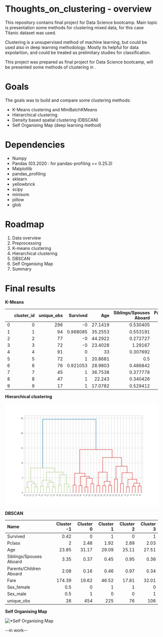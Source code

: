 # Thoughts_on_clustering - overview 

This repository contains final project for Data Science bootcamp. Main topic is presentation some methods for clustering mixed data, for this case Titanic dataset was used.

Clustering is a unsupervised method of machine learning, but could be used also in deep learning methodology. Mostly its helpful for data expolartion, and could be treated as prelimitary studies for classification.

This project was prepared as final project for Data Science bootcamp, will be presented some methods of clustering in .

# Goals

The goals was to build and compare some clustering methods:
  - K-Means clustering and MiniBatchKMeans
  - Hierarchical clustering
  - Density based spatial clustering (DBSCAN)
  - Self Organising Map (deep learning method)


# Dependencies

  - Numpy
  - Pandas (03.2020 : for pandas-profiling == 0.25.3)
  - Matplotlib
  - pandas_profiling
  - sklearn
  - yellowbrick
  - scipy
  - minisom
  - pillow
  - glob
  
  
# Roadmap

 1. Data overview 
 2. Preprocessing
 3. K-means clustering
 4. Hierarchical clustering
 5. DBSCAN 
 6. Self Organising Map
 7. Summary

# Final results 

**K-Means**


|    |   cluster_id |   unique_obs |   Survived |     Age |   Siblings/Spouses Aboard |   Parents/Children Aboard |     Fare |   Sex_female |   Sex_male |   Pclass_1 |   Pclass_2 |   Pclass_3 |
|---:|-------------:|-------------:|-----------:|--------:|--------------------------:|--------------------------:|---------:|-------------:|-----------:|-----------:|-----------:|-----------:|
|  0 |            0 |          296 |  -0        | 27.1419 |                  0.530405 |                  0.216216 |  12.2375 |            0 |          1 |         -0 |          0 |          1 |
|  1 |            1 |           94 |   0.968085 | 35.2553 |                  0.553191 |                  0.457447 | 106.126  |            1 |          0 |          1 |          0 |          0 |
|  2 |            2 |           77 |  -0        | 44.2922 |                  0.272727 |                  0.25974  |  62.8949 |           -0 |          1 |          1 |          0 |         -0 |
|  3 |            3 |           72 |  -0        | 23.4028 |                  1.29167  |                  1.09722  |  19.7731 |            1 |          0 |         -0 |          0 |          1 |
|  4 |            4 |           91 |   0        | 33      |                  0.307692 |                  0.142857 |  19.489  |           -0 |          1 |          0 |          1 |          0 |
|  5 |            5 |           72 |   1        | 20.8681 |                  0.5      |                  0.5      |  12.4645 |            1 |          0 |         -0 |          0 |          1 |
|  6 |            6 |           76 |   0.921053 | 28.9803 |                  0.486842 |                  0.605263 |  21.9701 |            1 |          0 |         -0 |          1 |         -0 |
|  7 |            7 |           45 |   1        | 36.7538 |                  0.377778 |                  0.311111 |  74.6373 |           -0 |          1 |          1 |         -0 |         -0 |
|  8 |            8 |           47 |   1        | 22.243  |                  0.340426 |                  0.297872 |  15.5797 |           -0 |          1 |         -0 |         -0 |          1 |
|  9 |            9 |           17 |   1        | 17.0782 |                  0.529412 |                  0.647059 |  21.0951 |           -0 |          1 |          0 |          1 |          0 |


**Hierarchical clustering**

![**Hierarchical clustering**](https://github.com/Fikus91/Thoughts_on_clustering/blob/master/3.%20Hierarchical_clustering/hierarchy_titanic_normalized.png.png)


**DBSCAN**


|Name|   Cluster     -1    | Cluster     0    | Cluster     1    | Cluster    2    | Cluster     3    |
|:------------------------|-------:|-------:|-------:|------:|-------:|
| Survived                |   0.42 |   0    |   1    |  0    |   1    |
| Pclass                  |   2    |   2.48 |   1.92 |  2.89 |   2.03 |
| Age                     |  23.85 |  31.17 |  29.09 | 25.11 |  27.51 |
| Siblings/Spouses Aboard |   3.35 |   0.37 |   0.45 |  0.95 |   0.36 |
| Parents/Children Aboard |   2.08 |   0.16 |   0.46 |  0.97 |   0.34 |
| Fare                    | 174.39 |  19.62 |  46.52 | 17.81 |  32.01 |
| Sex_female              |   0.5  |   0    |   1    |  1    |   0    |
| Sex_male                |   0.5  |   1    |   0    |  0    |   1    |
| unique_obs              |  26    | 454    | 225    | 76    | 106    |



**Self Organising Map**

![***Self Organising Map**](https://github.com/Fikus91/Thoughts_on_clustering/blob/master/4.%20Self%20Organising%20Map/Self%20Organising%20Map%2020.gif)


--in work--
